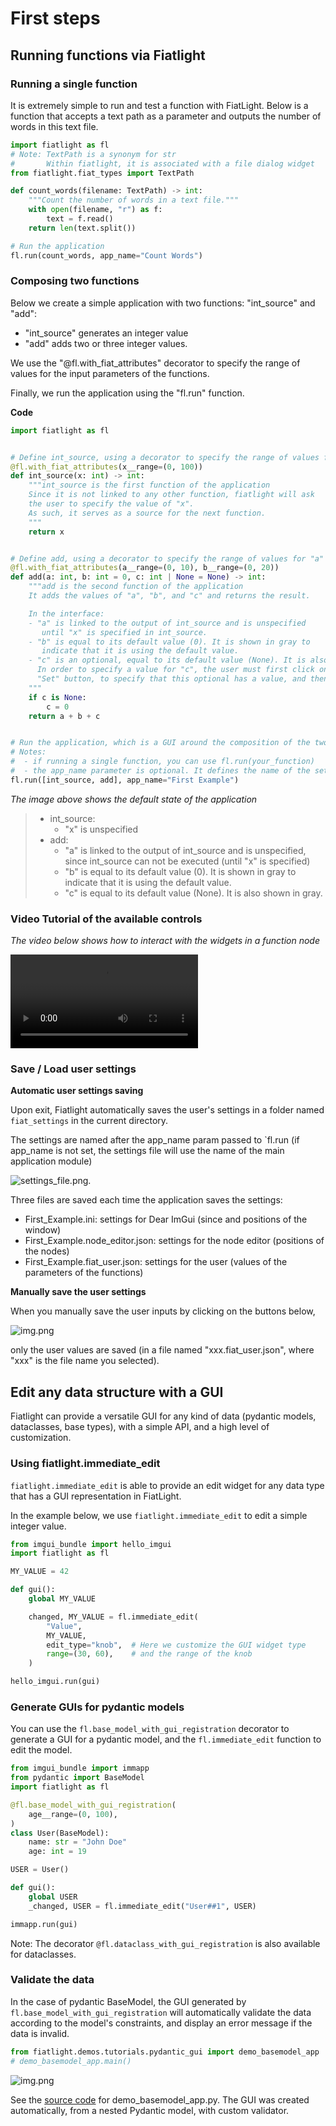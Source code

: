First steps
===========

Running functions via Fiatlight
-------------------------------

### Running a single function

It is extremely simple to run and test a function with FiatLight.
Below is a function that accepts a text path as a parameter and outputs the number of words in this text file.

```python
import fiatlight as fl
# Note: TextPath is a synonym for str
#       Within fiatlight, it is associated with a file dialog widget
from fiatlight.fiat_types import TextPath

def count_words(filename: TextPath) -> int:
    """Count the number of words in a text file."""
    with open(filename, "r") as f:
        text = f.read()
    return len(text.split())

# Run the application
fl.run(count_words, app_name="Count Words")
```


### Composing two functions

Below we create a simple application with two functions: "int_source" and "add":

* "int_source" generates an integer value
* "add" adds two or three integer values.

We use the "@fl.with_fiat_attributes" decorator to specify the range of values for the input parameters of the functions.

Finally, we run the application using the "fl.run" function.

**Code**

```python
import fiatlight as fl


# Define int_source, using a decorator to specify the range of values for "x"
@fl.with_fiat_attributes(x__range=(0, 100))
def int_source(x: int) -> int:
    """int_source is the first function of the application
    Since it is not linked to any other function, fiatlight will ask
    the user to specify the value of "x".
    As such, it serves as a source for the next function.
    """
    return x


# Define add, using a decorator to specify the range of values for "a" and "b"
@fl.with_fiat_attributes(a__range=(0, 10), b__range=(0, 20))
def add(a: int, b: int = 0, c: int | None = None) -> int:
    """add is the second function of the application
    It adds the values of "a", "b", and "c" and returns the result.

    In the interface:
    - "a" is linked to the output of int_source and is unspecified
       until "x" is specified in int_source.
    - "b" is equal to its default value (0). It is shown in gray to
       indicate that it is using the default value.
    - "c" is an optional, equal to its default value (None). It is also shown in gray.
      In order to specify a value for "c", the user must first click on the
      "Set" button, to specify that this optional has a value, and then specify the value.
    """
    if c is None:
        c = 0
    return a + b + c


# Run the application, which is a GUI around the composition of the two functions
# Notes:
#  - if running a single function, you can use fl.run(your_function)
#  - the app_name parameter is optional. It defines the name of the settings file, and the name of the window
fl.run([int_source, add], app_name="First Example")
```

*The image above shows the default state of the application*
> * int_source:
>   * "x" is unspecified
> * add:
>   * "a" is linked to the output of int_source and is unspecified, since int_source can not be executed (until "x" is specified)
>   * "b" is equal to its default value (0). It is shown in gray to indicate that it is using the default value.
>   * "c" is equal to its default value (None). It is also shown in gray.

### Video Tutorial of the available controls

*The video below shows how to interact with the widgets in a function node*

<video controls>
  <source src="_static/videos/basic_manip.mp4" type="video/mp4">
  Your browser does not support the video tag.
</video>

### Save / Load user settings

**Automatic user settings saving**

Upon exit, Fiatlight automatically saves the user's settings in a folder named `fiat_settings` in the current directory.

The settings are named after the app_name param passed to `fl.run (if app_name is not set, the settings file will use the name of the main application module)

![settings_file.png](images/settings_file.png).


Three files are saved each time the application saves the settings:
* First_Example.ini: settings for Dear ImGui (since and positions of the window)
* First_Example.node_editor.json: settings for the node editor (positions of the nodes)
* First_Example.fiat_user.json: settings for the user (values of the parameters of the functions)

**Manually save the user settings**

When you manually save the user inputs by clicking on the buttons below,

 ![img.png](images/save_load_user_inputs.png)

only the user values are saved (in a file named "xxx.fiat_user.json", where "xxx" is the file name you selected).


Edit any data structure with a GUI
----------------------------------

Fiatlight can provide a versatile GUI for any kind of data (pydantic models, dataclasses, base types), 
with a simple API, and a high level of customization.

### Using fiatlight.immediate_edit

`fiatlight.immediate_edit` is able to provide an edit widget for any data type that has a GUI representation in FiatLight.

In the example below, we use `fiatlight.immediate_edit` to edit a simple integer value.

```python
from imgui_bundle import hello_imgui
import fiatlight as fl

MY_VALUE = 42

def gui():
    global MY_VALUE

    changed, MY_VALUE = fl.immediate_edit(
        "Value",
        MY_VALUE,
        edit_type="knob",  # Here we customize the GUI widget type
        range=(30, 60),    # and the range of the knob
    )

hello_imgui.run(gui)
```

### Generate GUIs for pydantic models

You can use the `fl.base_model_with_gui_registration` decorator to generate a GUI for a pydantic model, 
and the `fl.immediate_edit` function to edit the model.

```python
from imgui_bundle import immapp
from pydantic import BaseModel
import fiatlight as fl

@fl.base_model_with_gui_registration(
    age__range=(0, 100),
)
class User(BaseModel):
    name: str = "John Doe"
    age: int = 19

USER = User()

def gui():
    global USER
    _changed, USER = fl.immediate_edit("User##1", USER)

immapp.run(gui)
```

Note: The decorator `@fl.dataclass_with_gui_registration` is also available for dataclasses.

### Validate the data

In the case of pydantic BaseModel, the GUI generated by `fl.base_model_with_gui_registration` 
will automatically validate the data according to the model's constraints, and display an error message 
if the data is invalid.

```python
from fiatlight.demos.tutorials.pydantic_gui import demo_basemodel_app
# demo_basemodel_app.main()
```

![img.png](_static/images/demo_basemodel_app.png)

See the [source code](FL_GH_ROOT/demos/tutorials/pydantic_gui/demo_basemodel_app.py) for demo_basemodel_app.py. 
The GUI was created automatically, from a nested Pydantic model, with custom validator.
